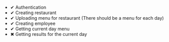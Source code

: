 - ✔ Authentication
- ✔ Creating restaurant
- ✔ Uploading menu for restaurant (There should be a menu for each day)
- ✔ Creating employee
- ✔ Getting current day menu
- ✖ Getting results for the current day
